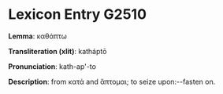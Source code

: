 # Lexicon Entry G2510

**Lemma**: καθάπτω

**Transliteration (xlit)**: katháptō

**Pronunciation**: kath-ap'-to

**Description**:
from κατά and ἅπτομαι; to seize upon:--fasten on.
